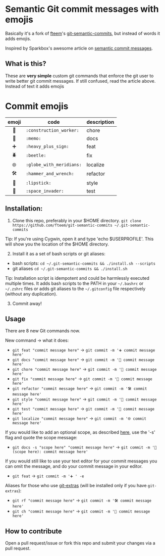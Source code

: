 # Semantic Git commit messages with emojis

Basically it's a fork of [fteem](https://github.com/fteem)'s [git-semantic-commits](https://github.com/fteem/git-semantic-commits), but instead of words it adds emojis.

Inspired by Sparkbox's awesome article on [semantic commit messages](http://seesparkbox.com/foundry/semantic_commit_messages).

## What is this?
These are **very simple** custom git commands that enforce the git user to write better git commit messages. If still confused, read the article above. Instead of text it adds emojis

# Commit emojis

| emoji | code | description |
|:-----:|------|-------------|
| :construction_worker: | `:construction_worker:` | chore |
| :memo: | `:memo:` | docs |
| :heavy_plus_sign: | `:heavy_plus_sign:` | feat |
| :beetle: | `:beetle:` | fix |
| :globe_with_meridians: | `:globe_with_meridians:` | localize |
| :hammer_and_wrench: | `:hammer_and_wrench:` | refactor |
| :lipstick: | `:lipstick:` | style |
| :space_invader: | `:space_invader:` | test |

## Installation:

1. Clone this repo, preferably in your $HOME directory. ```git clone https://github.com/fteem/git-semantic-commits ~/.git-semantic-commits```

  Tip: If you're using Cygwin, open it and type 'echo $USERPROFILE'. This will show you the location of the $HOME directory.

2. Install it as a set of bash scripts or git aliases:
  * bash scripts: ```cd ~/.git-semantic-commits && ./install.sh --scripts```
  * git aliases ```cd ~/.git-semantic-commits && ./install.sh```

  Tip: Installation script is idempotent and could be harmlessly executed multiple times. It adds bash scripts to the PATH in your `~/.bashrc` or `~/.zshrc` files or adds git aliases to the `~/.gitconfig` file respectively (without any duplication).

3. Commit away!

## Usage

There are 8 new Git commands now.

New command -> what it does:

* ```git feat "commit message here"``` -> ```git commit -m '➕ commit message here'```
* ```git docs "commit message here"``` -> ```git commit -m '📝 commit message here'```
* ```git chore "commit message here"``` -> ```git commit -m '👷 commit message here'```
* ```git fix "commit message here"``` -> ```git commit -m '🐞 commit message here'```
* ```git refactor "commit message here"``` -> ```git commit -m '🛠 commit message here'```
* ```git style "commit message here"``` -> ```git commit -m '💄 commit message here'```
* ```git test "commit message here"``` -> ```git commit -m '👾 commit message here'```
* ```git localize "commit message here"``` -> ```git commit -m '🌐 commit message here'```

If you would like to add an optional scope, as described [here](https://conventionalcommits.org/), use the '-s' flag and quote the scope message:

* ```git docs -s "scope here" "commit message here"``` -> ```git commit -m '📝(scope here): commit message here'```

If you would still like to use your text editor for your commit messages
you can omit the message, and do your commit message in your editor.

* ```git feat``` -> ```git commit -m '➕ ' -e```

Aliases for those who use [git-extras](https://github.com/tj/git-extras) (will be installed only if you have `git-extras`):

* ```git rf "commit message here"``` -> ```git commit -m '🛠 commit message here'```
* ```git ch "commit message here"``` -> ```git commit -m '👷 commit message here'```

## How to contribute
Open a pull request/issue or fork this repo and submit your changes via a pull request.
